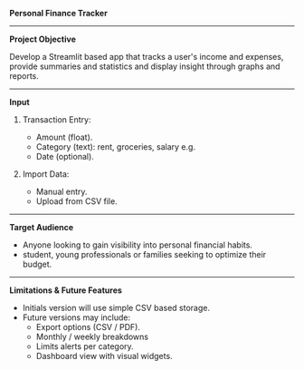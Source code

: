 **Personal Finance Tracker**

___

**Project Objective**

Develop a Streamlit based app that tracks a user's income and expenses, provide summaries and statistics and display insight through graphs and reports.

---

**Input**

1. Transaction Entry:
   * Amount (float).
   * Category (text): rent, groceries, salary e.g.
   * Date (optional).

2. Import Data:
    * Manual entry.
    * Upload from CSV file.

---

**Target Audience**

* Anyone looking to gain visibility into personal financial habits.
* student, young professionals or families seeking to optimize their budget.
---

**Limitations & Future Features**

* Initials version will use simple CSV based storage.
* Future versions may include:
    * Export options (CSV / PDF).
    * Monthly / weekly breakdowns
    * Limits alerts per category.
    * Dashboard view with visual widgets.
